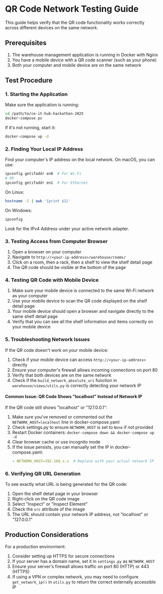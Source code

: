 # QR Code Network Testing Guide

This guide helps verify that the QR code functionality works correctly across different devices on the same network.

## Prerequisites

1. The warehouse management application is running in Docker with Nginx
2. You have a mobile device with a QR code scanner (such as your phone)
3. Both your computer and mobile device are on the same network

## Test Procedure

### 1. Starting the Application

Make sure the application is running:

```bash
cd /path/to/ce-it-hub-hackathon-2025
docker-compose ps
```

If it's not running, start it:

```bash
docker-compose up -d
```

### 2. Finding Your Local IP Address

Find your computer's IP address on the local network. On macOS, you can use:

```bash
ipconfig getifaddr en0  # For Wi-Fi
# OR
ipconfig getifaddr en1  # For Ethernet
```

On Linux:

```bash
hostname -I | awk '{print $1}'
```

On Windows:

```bash
ipconfig
```

Look for the IPv4 Address under your active network adapter.

### 3. Testing Access from Computer Browser

1. Open a browser on your computer
2. Navigate to `http://<your-ip-address>/warehouse/rooms/`
3. Click on a room, then a rack, then a shelf to view the shelf detail page
4. The QR code should be visible at the bottom of the page

### 4. Testing QR Code with Mobile Device

1. Make sure your mobile device is connected to the same Wi-Fi network as your computer
2. Use your mobile device to scan the QR code displayed on the shelf detail page
3. Your mobile device should open a browser and navigate directly to the same shelf detail page
4. Verify that you can see all the shelf information and items correctly on your mobile device

### 5. Troubleshooting Network Issues

If the QR code doesn't work on your mobile device:

1. Check if your mobile device can access `http://<your-ip-address>` directly
2. Ensure your computer's firewall allows incoming connections on port 80
3. Verify that both devices are on the same network
4. Check if the `build_network_absolute_uri` function in `warehouse/views/utils.py` is correctly detecting your network IP

#### Common Issue: QR Code Shows "localhost" Instead of Network IP

If the QR code still shows "localhost" or "127.0.0.1":

1. Make sure you've removed or commented out the `NETWORK_HOST=localhost` line in docker-compose.yaml
2. Check settings.py to ensure `NETWORK_HOST` is set to `None` if not provided
3. Restart Docker containers: `docker-compose down && docker-compose up -d`
4. Clear browser cache or use incognito mode
5. If the issue persists, you can manually set the IP in docker-compose.yaml:
   ```yaml
   - NETWORK_HOST=192.168.x.x  # Replace with your actual network IP
   ```

### 6. Verifying QR URL Generation

To see exactly what URL is being generated for the QR code:

1. Open the shelf detail page in your browser
2. Right-click on the QR code image
3. Select "Inspect" or "Inspect Element"
4. Check the `src` attribute of the image
5. The URL should contain your network IP address, not "localhost" or "127.0.0.1"

## Production Considerations

For a production environment:

1. Consider setting up HTTPS for secure connections
2. If your server has a domain name, set it in `settings.py` as `NETWORK_HOST`
3. Ensure your server's firewall allows traffic on port 80 (HTTP) or 443 (HTTPS)
4. If using a VPN or complex network, you may need to configure `get_network_ip()` in `utils.py` to return the correct externally accessible IP
